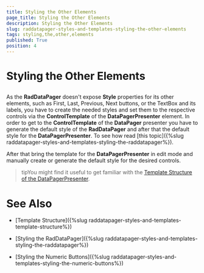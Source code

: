 ```yaml
---
title: Styling the Other Elements
page_title: Styling the Other Elements
description: Styling the Other Elements
slug: raddatapager-styles-and-templates-styling-the-other-elements
tags: styling,the,other,elements
published: True
position: 4
---
```


# Styling the Other Elements



## 

As the __RadDataPager__ doesn't expose __Style__ properties for its other elements, such as First, Last, Previous, Next buttons, or the TextBox and its labels, you have to create the needed styles and set them to the respective controls via the __ControlTemplate__ of the __DataPagerPresenter__ element.  In order to get to the __ControlTemplate__ of the __DataPager__ presenter you have to generate the default style of the __RadDataPager__ and after that the default style for the __DataPagerPresenter__. To see how read [this topic]({%slug raddatapager-styles-and-templates-styling-the-raddatapager%}).

After that bring the template for the __DataPagerPresenter__ in edit mode and manually create or generate the default style for the desired controls.

>tipYou might find it useful to get familiar with the [Template Structure of the DataPagerPresenter](F5C4E9B4-C7FC-42DC-96E1-8942116A8AA5#DataPagerPresenter).

# See Also

 * [Template Structure]({%slug raddatapager-styles-and-templates-template-structure%})

 * [Styling the RadDataPager]({%slug raddatapager-styles-and-templates-styling-the-raddatapager%})

 * [Styling the Numeric Buttons]({%slug raddatapager-styles-and-templates-styling-the-numeric-buttons%})
